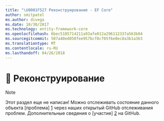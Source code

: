 ```yaml
---
title: "\U0001F527 Реконструирование - EF Core"
author: smitpatel
ms.author: divega
ms.date: 10/30/2017
ms.technology: entity-framework-core
ms.openlocfilehash: 6bec5185714211a93afe012a296112337a563b04
ms.sourcegitcommit: 507a40ed050fee957bcf8cf05f6e0ec8a3b1a363
ms.translationtype: MT
ms.contentlocale: ru-RU
ms.lasthandoff: 04/26/2018
---
```

# <a name="-reverse-engineering"></a>🔧 Реконструирование

> [!NOTE]
> Этот раздел еще не написан! Можно отслеживать состояние данного объекта [проблема] [ 1] через наших открытый GitHub отслеживания проблем. Дополнительные сведения о [участие] [ 2] на GitHub.


  [1]: https://github.com/aspnet/EntityFramework.Docs/issues/508
  [2]: https://github.com/aspnet/EntityFramework.Docs/blob/master/CONTRIBUTING.md
